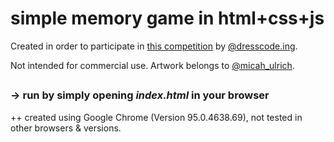 # simple memory game in html+css+js

Created in order to participate in [this competition](https://www.instagram.com/p/CVzwj9qtC_s/) by [@dresscode.ing](https://www.instagram.com/dresscode.ing/).

Not intended for commercial use. Artwork belongs to [@micah_ulrich](https://www.instagram.com/micah_ulrich/).

##

### -> run by simply opening _index.html_ in your browser
 ++ created using Google Chrome (Version 95.0.4638.69), not tested in other browsers & versions.
